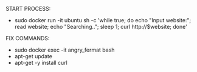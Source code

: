 START PROCESS:

- sudo docker run -it ubuntu sh -c 'while true; do echo "Input website:"; read website; echo "Searching.."; sleep 1; curl http://$website; done'

FIX COMMANDS:

- sudo docker exec -it angry_fermat bash
- apt-get update
- apt-get -y install curl
